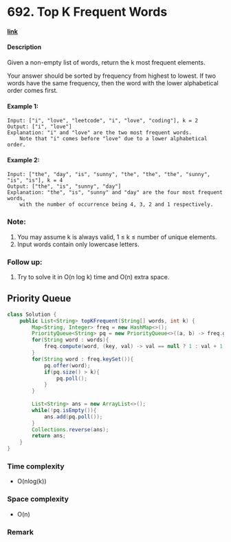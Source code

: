 # 692. Top K Frequent Words

#### [link](https://leetcode.com/problems/top-k-frequent-words/)

#### Description
Given a non-empty list of words, return the k most frequent elements.

Your answer should be sorted by frequency from highest to lowest. If two words have the same frequency, then the word with the lower alphabetical order comes first.

#### Example 1:
```
Input: ["i", "love", "leetcode", "i", "love", "coding"], k = 2
Output: ["i", "love"]
Explanation: "i" and "love" are the two most frequent words.
    Note that "i" comes before "love" due to a lower alphabetical order.
```
#### Example 2:
```
Input: ["the", "day", "is", "sunny", "the", "the", "the", "sunny", "is", "is"], k = 4
Output: ["the", "is", "sunny", "day"]
Explanation: "the", "is", "sunny" and "day" are the four most frequent words,
    with the number of occurrence being 4, 3, 2 and 1 respectively.
```

### Note:
1. You may assume k is always valid, 1 ≤ k ≤ number of unique elements.
2. Input words contain only lowercase letters.

### Follow up:
1. Try to solve it in O(n log k) time and O(n) extra space.

## Priority Queue
```java
class Solution {
    public List<String> topKFrequent(String[] words, int k) {
        Map<String, Integer> freq = new HashMap<>();
        PriorityQueue<String> pq = new PriorityQueue<>((a, b) -> freq.get(a) == freq.get(b) ? b.compareTo(a) : freq.get(a) - freq.get(b));
        for(String word : words){
            freq.compute(word, (key, val) -> val == null ? 1 : val + 1);
        }
        for(String word : freq.keySet()){
            pq.offer(word);
            if(pq.size() > k){
                pq.poll();
            }
        }
        
        List<String> ans = new ArrayList<>();
        while(!pq.isEmpty()){
            ans.add(pq.poll());
        }
        Collections.reverse(ans);
        return ans;
    }
}
```
### Time complexity
* O(nlog(k))
### Space complexity
* O(n)
### Remark